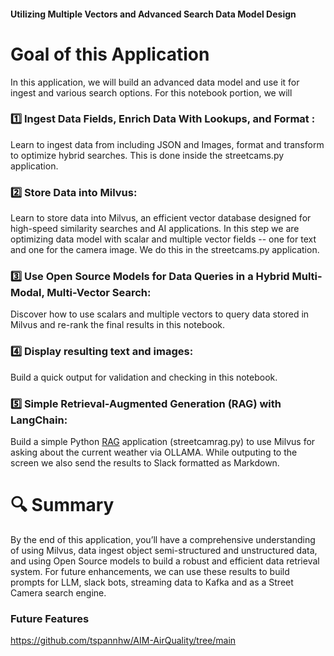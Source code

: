 #### Utilizing Multiple Vectors and Advanced Search Data Model Design

# Goal of this Application

In this application, we will build an advanced data model and use it for ingest and various search options.   For this notebook portion, we will

### 1️⃣ Ingest Data Fields, Enrich Data With Lookups, and Format :
Learn to ingest data from including JSON and Images, format and transform to optimize hybrid searches.   This is done inside the streetcams.py application.

### 2️⃣ Store Data into Milvus:
Learn to store data into Milvus, an efficient vector database designed for high-speed similarity searches and AI applications.   In this step we are optimizing data model with scalar and multiple vector fields -- one for text and one for the camera image.   We do this in the streetcams.py application.

### 3️⃣ Use Open Source Models for Data Queries in a Hybrid Multi-Modal, Multi-Vector Search:
Discover how to use scalars and multiple vectors to query data stored in Milvus and re-rank the final results in this notebook.

### 4️⃣ Display resulting text and images:
Build a quick output for validation and checking in this notebook.

### 5️⃣ Simple Retrieval-Augmented Generation (RAG) with LangChain:
Build a simple Python [RAG](https://milvus.io/docs/integrate_with_langchain.md) application (streetcamrag.py) to use Milvus for asking about the current weather via OLLAMA.   While outputing to the screen we also send the results to Slack formatted as Markdown.

# 🔍 Summary
By the end of this application, you’ll have a comprehensive understanding of using Milvus, data ingest object semi-structured and unstructured data, and using Open Source models to build a robust and efficient data retrieval system.   For future enhancements, we can use these results to build prompts for LLM, slack bots, streaming data to Kafka and as a Street Camera search engine.



### Future Features

https://github.com/tspannhw/AIM-AirQuality/tree/main



